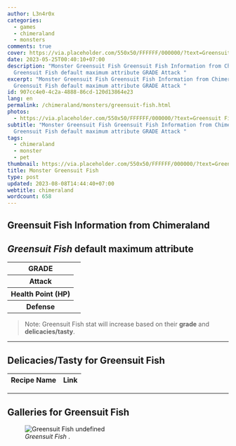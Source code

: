 ```yaml
---
author: L3n4r0x
categories:
  - games
  - chimeraland
  - monsters
comments: true
cover: https://via.placeholder.com/550x50/FFFFFF/000000/?text=Greensuit Fish
date: 2023-05-25T00:40:10+07:00
description: "Monster Greensuit Fish Greensuit Fish Information from Chimeraland
  Greensuit Fish default maximum attribute GRADE Attack "
excerpt: "Monster Greensuit Fish Greensuit Fish Information from Chimeraland
  Greensuit Fish default maximum attribute GRADE Attack "
id: 907cc4e0-4c2a-4888-86cd-120d13864e23
lang: en
permalink: /chimeraland/monsters/greensuit-fish.html
photos:
  - https://via.placeholder.com/550x50/FFFFFF/000000/?text=Greensuit Fish
subtitle: "Monster Greensuit Fish Greensuit Fish Information from Chimeraland
  Greensuit Fish default maximum attribute GRADE Attack "
tags:
  - chimeraland
  - monster
  - pet
thumbnail: https://via.placeholder.com/550x50/FFFFFF/000000/?text=Greensuit Fish
title: Monster Greensuit Fish
type: post
updated: 2023-08-08T14:44:40+07:00
webtitle: chimeraland
wordcount: 658
---
```


<link
  rel="stylesheet"
  href="https://rawcdn.githack.com/dimaslanjaka/Web-Manajemen/870a349/css/bootstrap-5-3-0-alpha3-wrapper.css"
/>
<section id="bootstrap-wrapper">
  <div data-bs-theme="dark">
    <h2>Greensuit Fish Information from Chimeraland</h2>
    <h2 id="attribute"><i>Greensuit Fish</i> default maximum attribute</h2>
    <div class="row">
      <div class="col mb-2">
        <div class="card">
          <div class="card-body">
            <table>
              <tr>
                <th>GRADE</th>
                <td><br /></td>
              </tr>
              <tr>
                <th>Attack</th>
                <td></td>
              </tr>
              <tr>
                <th>Health Point (HP)</th>
                <td></td>
              </tr>
              <tr>
                <th>Defense</th>
                <td></td>
              </tr>
            </table>
          </div>
        </div>
      </div>
    </div>
    <blockquote class="bd-callout bd-callout-warning">
      Note: Greensuit Fish stat will increase based on their <b>grade</b> and
      <b>delicacies/tasty</b>.
    </blockquote>
    <hr />
    <h2 id="delicacies">Delicacies/Tasty for Greensuit Fish</h2>
    <div class="card">
      <div class="card-body">
        <div class="table-responsive">
          <table class="table table-striped">
            <thead>
              <tr>
                <th>Recipe Name</th>
                <th>Link</th>
              </tr>
            </thead>
            <tbody></tbody>
          </table>
        </div>
      </div>
    </div>
    <hr />
    <div id="gallery">
      <h2>Galleries for Greensuit Fish</h2>
      <div class="row">
        <div class="col-lg-6 col-12">
          <figure>
            <img
              src="https://www.webmanajemen.com/undefined"
              alt="Greensuit Fish undefined"
            />
            <figcaption style="word-wrap: break-word">
              <i>Greensuit Fish</i> .
            </figcaption>
          </figure>
        </div>
      </div>
    </div>
  </div>
</section>